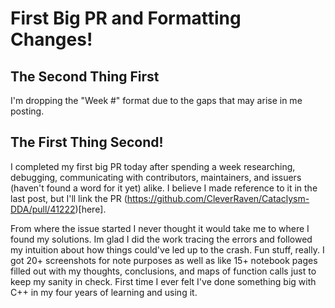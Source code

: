 # First Big PR and Formatting Changes!

## The Second Thing First
I'm dropping the "Week #" format due to the gaps that may arise in me posting.

## The First Thing Second!
I completed my first big PR today after spending a week researching, debugging, communicating with contributors, maintainers, and issuers (haven't found a word for it yet) alike. I believe I made reference to it in the last post, but I'll link the PR (https://github.com/CleverRaven/Cataclysm-DDA/pull/41222)[here].

From where the issue started I never thought it would take me to where I found my solutions. Im glad I did the work tracing the errors and followed my intuition about how things could've led up to the crash. Fun stuff, really. I got 20+ screenshots for note purposes as well as like 15+ notebook pages filled out with my thoughts, conclusions, and maps of function calls just to keep my sanity in check. First time I ever felt I've done something big with C++ in my four years of learning and using it.
